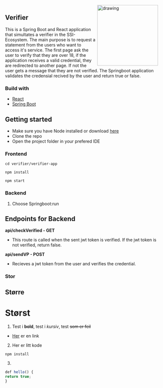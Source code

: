 <img src="https://github.com/felleslosninger/digdir-camp-2021-VC/blob/issuer-readme/issuer/digdirlogo_01.png" alt="drawing" width="200" align="right"/>

## Verifier
This is a Spring Boot and React application that simultates a verifier in the SSI-Ecosystem. The main purpose is to request a statement from the users who want to access it's service. The first page ask the user to verify that they are over 18, if the application receives a valid credential, they are redirected to another page. If not the user gets a message that they are not verified. The Springboot application validates the credensial recived by the user and return true or false. 

### Build with
* [React](https://reactjs.org/)
* [Spring Boot](https://spring.io/projects/spring-boot)


## Getting started
* Make sure you have Node installed or download [here](https://nodejs.org/en/download/)
* Clone the repo 
* Open the project folder in your prefered IDE

### Frontend
```
cd verifier/verifier-app
```
```
npm install
```
```
npm start
```
### Backend

1. Choose Springboot:run

## Endpoints for Backend

**api/checkVerified - GET**
* This route is called when the sent jwt token is verified. If the jwt token is not verified, return false.

**api/sendVP - POST**
* Recieves a jwt token from the user and verifies the credential. 


### Stor
## Større
# Størst

1. Test i **bold**, test i *kursiv*, test ~~som er feil~~
* [Her](nrk.no) er en link

2. Her er litt kode
```python
npm install 
```
3.
```javascript
def hello() {
return true;
}
```
